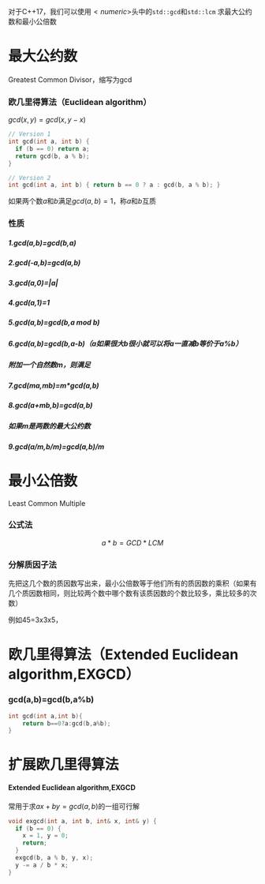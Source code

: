 对于C++17，我们可以使用$<numeric>$头中的`std::gcd`和`std::lcm` 求最大公约数和最小公倍数

# 最大公约数

Greatest Common Divisor，缩写为gcd

### 欧几里得算法（Euclidean algorithm）

$gcd(x,y)=gcd(x,y-x)$

```c++
// Version 1
int gcd(int a, int b) {
  if (b == 0) return a;
  return gcd(b, a % b);
}

// Version 2
int gcd(int a, int b) { return b == 0 ? a : gcd(b, a % b); }
```

如果两个数$a$和$b$满足$gcd(a,b)=1$，称$a$和$b$互质

### 性质

##### 1.gcd(a,b)=gcd(b,a)

##### 2.gcd(-a,b)=gcd(a,b)

##### 3.gcd(a,0)=|a|

##### 4.gcd(a,1)=1

##### 5.gcd(a,b)=gcd(b,a mod b)

##### 6.gcd(a,b)=gcd(b,a-b)（a如果很大b很小就可以将a一直减b等价于a%b）

##### 附加一个自然数m，则满足

##### 7.gcd(ma,mb)=m*gcd(a,b)

##### 8.gcd(a+mb,b)=gcd(a,b)

##### 如果m是两数的最大公约数

##### 9.gcd(a/m,b/m)=gcd(a,b)/m

# 最小公倍数

Least Common Multiple

### 公式法

$$
a*b=GCD*LCM
$$

### 分解质因子法

先把这几个数的质因数写出来，最小公倍数等于他们所有的质因数的乘积（如果有几个质因数相同，则比较两个数中哪个数有该质因数的个数比较多，乘比较多的次数）

例如45=3x3x5，

# 欧几里得算法（Extended Euclidean algorithm,EXGCD）

### gcd(a,b)=gcd(b,a%b)

```c++
int gcd(int a,int b){
    return b==0?a:gcd(b,a%b);
}
```

# 扩展欧几里得算法

#### Extended Euclidean algorithm,EXGCD

常用于求$ax+by=gcd(a,b)$的一组可行解

```c++
void exgcd(int a, int b, int& x, int& y) {
  if (b == 0) {
    x = 1, y = 0;
    return;
  }
  exgcd(b, a % b, y, x);
  y -= a / b * x;
}
```







